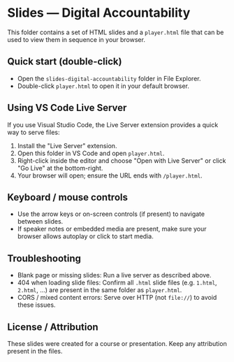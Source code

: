 
# Slides — Digital Accountability

This folder contains a set of HTML slides and a `player.html` file that can be used to view them in sequence in your browser.

## Quick start (double-click)
- Open the `slides-digital-accountability` folder in File Explorer.
- Double-click `player.html` to open it in your default browser.

## Using VS Code Live Server
If you use Visual Studio Code, the Live Server extension provides a quick way to serve files:

1. Install the "Live Server" extension.
2. Open this folder in VS Code and open `player.html`.
3. Right-click inside the editor and choose "Open with Live Server" or click "Go Live" at the bottom-right.
4. Your browser will open; ensure the URL ends with `/player.html`.

## Keyboard / mouse controls
- Use the arrow keys or on-screen controls (if present) to navigate between slides.
- If speaker notes or embedded media are present, make sure your browser allows autoplay or click to start media.

## Troubleshooting
- Blank page or missing slides: Run a live server as described above.
- 404 when loading slide files: Confirm all `.html` slide files (e.g. `1.html`, `2.html`, ...) are present in the same folder as `player.html`.
- CORS / mixed content errors: Serve over HTTP (not `file://`) to avoid these issues.

## License / Attribution
These slides were created for a course or presentation. Keep any attribution present in the files.

